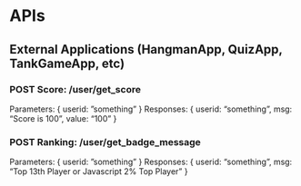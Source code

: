 # APIs

## External Applications (HangmanApp, QuizApp, TankGameApp, etc)

### POST Score: /user/get_score

Parameters:
{ userid: ”something” }
Responses:
{ userid: “something”, msg: “Score is 100”, value: “100” }

### POST Ranking: /user/get_badge_message

Parameters:
{ userid: ”something” }
Responses:
{ userid: “something”, msg: “Top 13th Player or Javascript 2% Top Player” }
